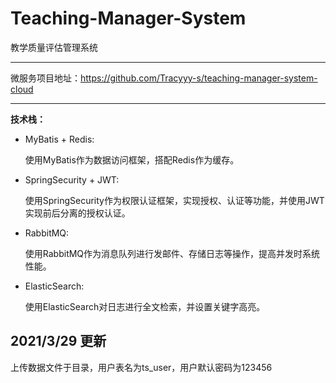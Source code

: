 # Teaching-Manager-System
教学质量评估管理系统

*****

微服务项目地址：<https://github.com/Tracyyy-s/teaching-manager-system-cloud>
*****

**技术栈：**

- MyBatis + Redis:

    使用MyBatis作为数据访问框架，搭配Redis作为缓存。
    
- SpringSecurity + JWT:

    使用SpringSecurity作为权限认证框架，实现授权、认证等功能，并使用JWT实现前后分离的授权认证。
    
- RabbitMQ:

    使用RabbitMQ作为消息队列进行发邮件、存储日志等操作，提高并发时系统性能。
    
- ElasticSearch:

    使用ElasticSearch对日志进行全文检索，并设置关键字高亮。





## 2021/3/29 更新

上传数据文件于<data>目录，用户表名为ts_user，用户默认密码为123456